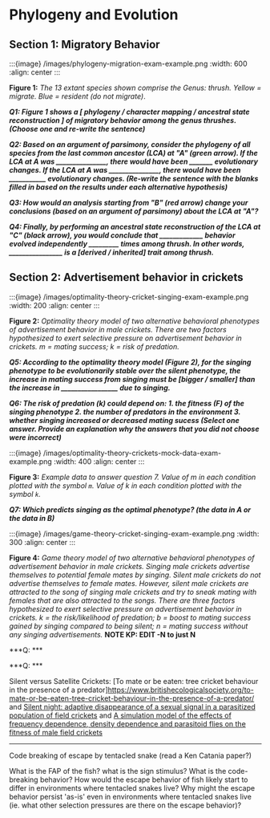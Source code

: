 # Phylogeny and Evolution

## Section 1: Migratory Behavior

:::{image} /images/phylogeny-migration-exam-example.png
:width: 600
:align: center
:::

**Figure 1:** *The 13 extant species shown comprise the Genus: thrush. Yellow = migrate. Blue = resident (do not migrate)*. 


***Q1: Figure 1 shows a [ phylogeny / character mapping / ancestral state reconstruction ] of migratory behavior among the genus thrushes. (Choose one and re-write the sentence)***

***Q2: Based on an argument of parsimony, consider the phylogeny of all species from the last common ancestor (LCA) at "A" (green arrow). If the LCA at A was _______________, there would have been _______ evolutionary changes. If the LCA at A was _______________, there would have been ___________ evolutionary changes. (Re-write the sentence with the blanks filled in based on the results under each alternative hypothesis)***

***Q3: How would an analysis starting from "B" (red arrow) change your conclusions (based on an argument of parsimony) about the LCA at "A"?***

***Q4: Finally, by performing an ancestral state reconstruction of the LCA at "C" (black arrow), you would conclude that _____________ behavior evolved independently _________ times among thrush. In other words, ________________ is a [derived / inherited] trait among thrush.***


## Section 2: Advertisement behavior in crickets

:::{image} /images/optimality-theory-cricket-singing-exam-example.png
:width: 200
:align: center
:::

**Figure 2:** *Optimality theory model of two alternative behavioral phenotypes of advertisement behavior in male crickets. There are two factors hypothesized to exert selective pressure on advertisement behavior in crickets. $m$ = mating success; $k$ = risk of predation.*

***Q5: According to the optimality theory model (Figure 2), for the singing phenotype to be evolutionarily stable over the silent phenotype, the increase in mating success from singing must be [bigger / smaller] than the increase in _________________ due to singing.***

***Q6: The risk of predation ($k$) could depend on:
		1. the fitness ($F$) of the singing phenotype
		2. the number of predators in the environment
		3. whether singing increased or decreased mating sucess
(Select one answer. Provide an explanation why the answers that you did not choose were incorrect)***

:::{image} /images/optimality-theory-crickets-mock-data-exam-example.png
:width: 400
:align: center
:::

**Figure 3:** *Example data to answer question 7. Value of $m$ in each condition plotted with the symbol ```m```. Value of $k$ in each condition plotted with the symbol ```k```.* 

***Q7: Which predicts singing as the optimal phenotype? (the data in A or the data in B)***

:::{image} /images/game-theory-cricket-singing-exam-example.png
:width: 300
:align: center
:::

**Figure 4:** *Game theory model of two alternative behavioral phenotypes of advertisement behavior in male crickets. Singing male crickets advertise themselves to potential female mates by singing. Silent male crickets do not advertise themselves to female mates. However, silent male crickets are attracted to the song of singing male crickets and try to sneak mating with females that are also attracted to the songs. There are three factors hypothesized to exert selective pressure on advertisement behavior in crickets. $k$ = the risk/likelihood of predation; $b$ = boost to mating success gained by singing compared to being silent; $n$ = mating success without any singing advertisements.* **NOTE KP: EDIT -N to just N**

***Q: ***

***Q: ***




Silent versus Satellite Crickets: [To mate or be eaten: tree cricket behaviour in the presence of a predator]https://www.britishecologicalsociety.org/to-mate-or-be-eaten-tree-cricket-behaviour-in-the-presence-of-a-predator/ and [Silent night: adaptive disappearance of a sexual signal in a parasitized population of field crickets](https://doi-org.ezproxy.wesleyan.edu/10.1098/rsbl.2006.0539) and [A simulation model of the effects of frequency dependence,
density dependence and parasitoid flies on
the fitness of male field crickets](https://doi.org/10.1016/j.ecolmodel.2003.07.001)


<!-- 
---

## You can do it better

Improve these two excerpts from editorials on animal behavior. Make at least two majore improvements to each excerpt. Highlight your changes and briefly explain the reason for the change using footnote-style annotation. 

One
:::{epigraph}
A phylogeny is a study of the relationships among a group of organisms. Animals that evolved from a common ancestor evolve in different ways. They also develop different traits at different times. Every species can be connected to one common ancestor that they all evolved from. In this case, phylogeny is used on rattlesnakes. (Figure 1) The rattlesnakes were investigated for showing the trait of cannibalistic behavior or not showing the trait. Out of many species, only 6 show cannibalistic behavior. For the species that do show the trait, they seem to come up in very distant relationships. Very few of the species that are close in evolution share the trait. Also, based on just the phylogeny the ancestral trait can be predicted. An ancestral trait is a trait that the very first ancestor, that the species evolved from, shows. In this case, the ancestral trait is cannibalistic behavior because the species “Sistrurus catenatus has a direct lineage to the common ancestor. This species does show cannibal-like behavior thus the ancestral trait is cannibalism.
:::

:::{figure-md} Phylogeny-example_snake-cannibal
<img src="/images/Phylogeny_Snake-Cannibalism.png" alt="fishy" class="bg-primary mb-1" width="400px">

The character mapping and ancestral state reconstruction accompanying the text. 
:::

Two 

:::{epigraph}
Infanticide has a high benefit and a low cost. The high benefit is because eating a snake's offspring can bring a lot of nutrients into the snake's diet. Some snakes eat their young because they need to compensate for their lost energy when producing offspring. The cost is low because it is easy for the snake to eat their young, there is very little risk to the parent snake itself since the offspring has no means of defending itself. Since the benefit outweighs the cost this is a viable option and could explain why rattlesnakes partake in cannibalism. The main benefit of infanticide is not losing the energy that went into reproduction.
:::

- Can you think of any alternative hypotheses or factors? -->
---

Code breaking of escape by tentacled snake (read a Ken Catania paper?)

What is the FAP of the fish? what is the sign stimulus? What is the code-breaking behavior? How would the escape behavior of fish likely start to differ in environments where tentacled snakes live? Why might the escape behavior persist 'as-is' even in environments where tentacled snakes live (ie. what other selection pressures are there on the escape behavior)?




